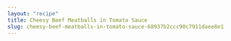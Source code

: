 ```yaml
---
layout: "recipe"
title: Cheesy Beef Meatballs in Tomato Sauce
slug: cheesy-beef-meatballs-in-tomato-sauce-68937b2ccc90c7911daee8e1
---
```

